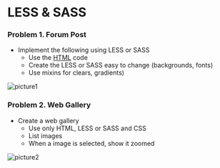 LESS & SASS
===========

### Problem 1. Forum Post
*	Implement the following using LESS or SASS
	*	Use the [HTML](https://github.com/TelerikAcademy/CSS/blob/master/4.%20LESS/homework/homework.html) code
	*	Create the LESS or SASS easy to change (backgrounds, fonts)
	*	Use mixins for clears, gradients)

![picture1](https://cloud.githubusercontent.com/assets/3619393/7184114/1f79cb80-e464-11e4-9a3d-5c916c0390ce.png)

### Problem 2. Web Gallery
*	Create a web gallery
	*	Use only HTML, LESS or SASS and CSS
	*	List images
	*	When a image is selected, show it zoomed

![picture2](https://cloud.githubusercontent.com/assets/3619393/7185067/4abe223c-e469-11e4-80a7-e6750fa89e63.png)